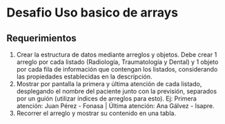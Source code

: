 # Desafio Uso basico de arrays

## Requerimientos

1. Crear la estructura de datos mediante arreglos y objetos. Debe crear 1 arreglo por
   cada listado (Radiología, Traumatología y Dental) y 1 objeto por cada fila de
   información que contengan los listados, considerando las propiedades establecidas
   en la descripción.
2. Mostrar por pantalla la primera y última atención de cada listado, desplegando el
   nombre del paciente junto con la previsión, separados por un guión (utilizar índices
   de arreglos para esto).
   Ej: Primera atención: Juan Pérez - Fonasa | Última atención: Ana Gálvez - Isapre.
3. Recorrer el arreglo y mostrar su contenido en una tabla.
